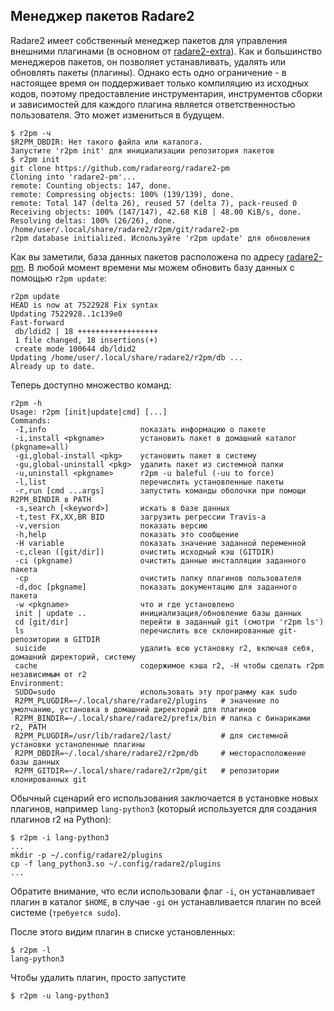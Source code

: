 ## Менеджер пакетов Radare2

Radare2 имеет собственный менеджер пакетов для управления внешними плагинами (в основном от [radare2-extra](https://github.com/radareorg/radare2-extras)). Как и большинство менеджеров пакетов, он позволяет устанавливать, удалять или обновлять пакеты (плагины). Однако есть одно ограничение - в настоящее время он поддерживает только компиляцию из исходных кодов, поэтому предоставление инструментария, инструментов сборки и зависимостей для каждого плагина является ответственностью пользователя. Это может измениться в будущем.

```
$ r2pm -ч
$R2PM_DBDIR: Нет такого файла или каталога.
Запустите 'r2pm init' для инициализации репозитория пакетов
$ r2pm init
git clone https://github.com/radareorg/radare2-pm
Cloning into 'radare2-pm'...
remote: Counting objects: 147, done.
remote: Compressing objects: 100% (139/139), done.
remote: Total 147 (delta 26), reused 57 (delta 7), pack-reused 0
Receiving objects: 100% (147/147), 42.68 KiB | 48.00 KiB/s, done.
Resolving deltas: 100% (26/26), done.
/home/user/.local/share/radare2/r2pm/git/radare2-pm
r2pm database initialized. Используйте 'r2pm update' для обновления
```

Как вы заметили, база данных пакетов расположена по адресу [radare2-pm](https://github.com/radareorg/radare2-pm). В любой момент времени мы можем обновить базу данных с помощью `r2pm update`:

```
r2pm update
HEAD is now at 7522928 Fix syntax
Updating 7522928..1c139e0
Fast-forward
 db/ldid2 | 18 ++++++++++++++++++
 1 file changed, 18 insertions(+)
 create mode 100644 db/ldid2
Updating /home/user/.local/share/radare2/r2pm/db ...
Already up to date.
```

Теперь доступно множество команд:
```
r2pm -h
Usage: r2pm [init|update|cmd] [...]
Commands:
 -I,info                     показать информацию о пакете
 -i,install <pkgname>        установить пакет в домашний каталог (pkgname=all)
 -gi,global-install <pkg>    установить пакет в систему
 -gu,global-uninstall <pkg>  удалить пакет из системной папки
 -u,uninstall <pkgname>      r2pm -u baleful (-uu to force)
 -l,list                     перечислить установленные пакеты
 -r,run [cmd ...args]        запустить команды оболочки при помощи R2PM_BINDIR в PATH
 -s,search [<keyword>]       искать в базе данных
 -t,test FX,XX,BR BID        загрузить регрессии Travis-а
 -v,version                  показать версию
 -h,help                     показать это сообщение
 -H variable                 показать значение заданной переменной
 -c,clean ([git/dir])        очистить исходный кэш (GITDIR)
 -ci (pkgname)               очистить данные инсталляции заданного пакета
 -cp                         очистить папку плагинов пользователя
 -d,doc [pkgname]            показать документацию для заданного пакета
 -w <pkgname>                что и где установлено
 init | update ..            инициализация/обновление базы данных
 cd [git/dir]                перейти в заданный git (смотри 'r2pm ls')
 ls                          перечислить все склонированные git-репозитории в GITDIR
 suicide                     удалить всю установку r2, включая себя, домашний директорий, систему
 cache                       содержимое кэша r2, -H чтобы сделать r2pm независимым от r2
Environment:
 SUDO=sudo                   использовать эту программу как sudo
 R2PM_PLUGDIR=~/.local/share/radare2/plugins   # значение по умолчанию, установка в домашний директорий для плагинов
 R2PM_BINDIR=~/.local/share/radare2/prefix/bin # папка с бинариками r2, PATH
 R2PM_PLUGDIR=/usr/lib/radare2/last/           # для системной установки устаноленные плагины
 R2PM_DBDIR=~/.local/share/radare2/r2pm/db     # месторасположение базы данных
 R2PM_GITDIR=~/.local/share/radare2/r2pm/git   # репозитории клонированных git
```

Обычный сценарий его использования заключается в установке новых плагинов, например `lang-python3` (который используется для создания плагинов r2 на Python):

```
$ r2pm -i lang-python3
...
mkdir -p ~/.config/radare2/plugins
cp -f lang_python3.so ~/.config/radare2/plugins
...
```

Обратите внимание, что если использовали флаг `-i`, он устанавливает плагин в каталог `$HOME`, в случае `-gi` он устанавливается плагин по всей системе (`требуется sudo`).

После этого видим плагин в списке установленных:

```
$ r2pm -l
lang-python3
```

Чтобы удалить плагин, просто запустите

```
$ r2pm -u lang-python3
```

